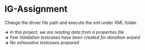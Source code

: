 # IG-Assignment

Change the driver file path and execute the xml under XML folder.

**->** *In this project, we are reading data from a properties file* <br />
**->** *Few Validation testcases have been created for donation wizard*  <br />
**->** *No exhaustive testcases prepared*
